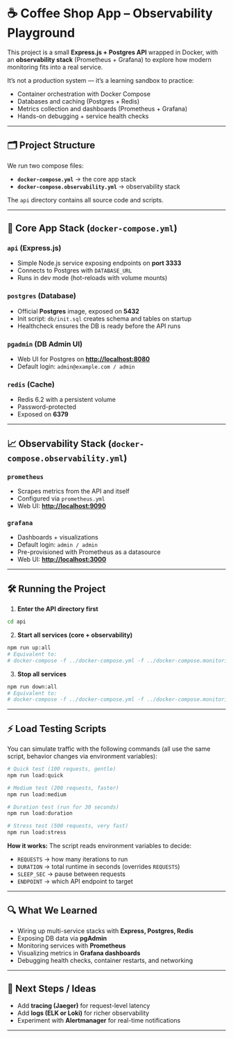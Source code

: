 # ☕ Coffee Shop App – Observability Playground

This project is a small **Express.js + Postgres API** wrapped in Docker, with an **observability stack** (Prometheus + Grafana) to explore how modern monitoring fits into a real service.

It’s not a production system — it’s a learning sandbox to practice:

- Container orchestration with Docker Compose
- Databases and caching (Postgres + Redis)
- Metrics collection and dashboards (Prometheus + Grafana)
- Hands-on debugging + service health checks

---

## 🗂 Project Structure

We run two compose files:

- **`docker-compose.yml`** → the core app stack
- **`docker-compose.observability.yml`** → observability stack

The `api` directory contains all source code and scripts.

---

## 🚀 Core App Stack (`docker-compose.yml`)

### `api` (Express.js)

- Simple Node.js service exposing endpoints on **port 3333**
- Connects to Postgres with `DATABASE_URL`
- Runs in dev mode (hot-reloads with volume mounts)

### `postgres` (Database)

- Official **Postgres** image, exposed on **5432**
- Init script: `db/init.sql` creates schema and tables on startup
- Healthcheck ensures the DB is ready before the API runs

### `pgadmin` (DB Admin UI)

- Web UI for Postgres on **[http://localhost:8080](http://localhost:8080)**
- Default login: `admin@example.com / admin`

### `redis` (Cache)

- Redis 6.2 with a persistent volume
- Password-protected
- Exposed on **6379**

---

## 📈 Observability Stack (`docker-compose.observability.yml`)

### `prometheus`

- Scrapes metrics from the API and itself
- Configured via `prometheus.yml`
- Web UI: **[http://localhost:9090](http://localhost:9090)**

### `grafana`

- Dashboards + visualizations
- Default login: `admin / admin`
- Pre-provisioned with Prometheus as a datasource
- Web UI: **[http://localhost:3000](http://localhost:3000)**

---

## 🛠 Running the Project

1. **Enter the API directory first**

```sh
cd api
```

2. **Start all services (core + observability)**

```sh
npm run up:all
# Equivalent to:
# docker-compose -f ../docker-compose.yml -f ../docker-compose.monitoring.yml up -d
```

3. **Stop all services**

```sh
npm run down:all
# Equivalent to:
# docker-compose -f ../docker-compose.yml -f ../docker-compose.monitoring.yml down
```

---

## ⚡ Load Testing Scripts

You can simulate traffic with the following commands (all use the same script, behavior changes via environment variables):

```sh
# Quick test (100 requests, gentle)
npm run load:quick

# Medium test (200 requests, faster)
npm run load:medium

# Duration test (run for 30 seconds)
npm run load:duration

# Stress test (500 requests, very fast)
npm run load:stress
```

**How it works:** The script reads environment variables to decide:

- `REQUESTS` → how many iterations to run
- `DURATION` → total runtime in seconds (overrides `REQUESTS`)
- `SLEEP_SEC` → pause between requests
- `ENDPOINT` → which API endpoint to target

---

## 🔍 What We Learned

- Wiring up multi-service stacks with **Express, Postgres, Redis**
- Exposing DB data via **pgAdmin**
- Monitoring services with **Prometheus**
- Visualizing metrics in **Grafana dashboards**
- Debugging health checks, container restarts, and networking

---

## 📸 Next Steps / Ideas

- Add **tracing (Jaeger)** for request-level latency
- Add **logs (ELK or Loki)** for richer observability
- Experiment with **Alertmanager** for real-time notifications

---
